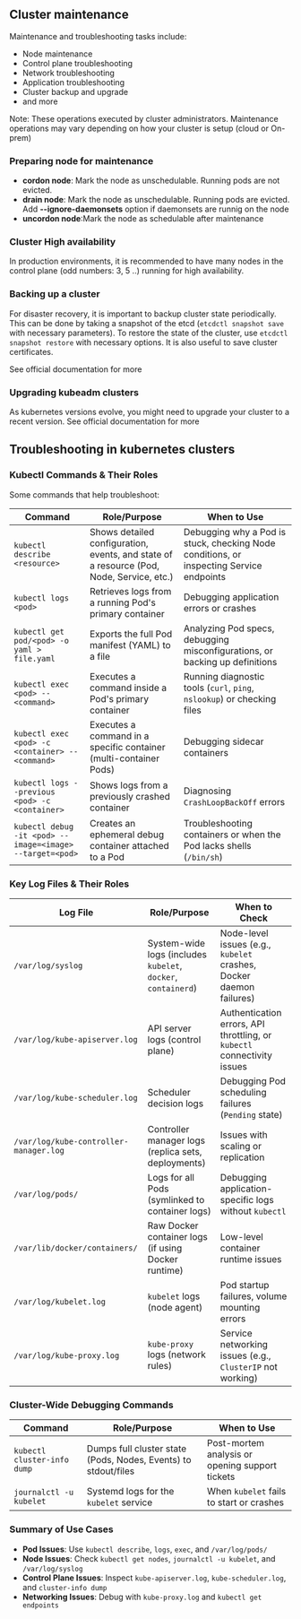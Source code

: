 ## Cluster maintenance
Maintenance and troubleshooting tasks include:
- Node maintenance
- Control plane troubleshooting
- Network troubleshooting
- Application troubleshooting
- Cluster backup and upgrade
- and more

Note: These operations executed by cluster administrators. Maintenance operations may vary depending on how your cluster is setup (cloud or On-prem)

### Preparing node for maintenance
- **cordon node**: Mark the node as unschedulable. Running pods are not evicted.
- **drain node**: Mark the node as unschedulable. Running pods are evicted. Add **--ignore-daemonsets** option if daemonsets are runnig on the node
- **uncordon node**:Mark the node as schedulable after maintenance

### Cluster High availability

In production environments, it is recommended to have many nodes in the control plane (odd numbers: 3, 5 ..) running for high availability.

### Backing up a cluster
For disaster recovery, it is important to backup cluster state periodically. This can be done by taking a snapshot of the etcd (`etcdctl snapshot save` with necessary parameters). To restore the state of the cluster, use `etcdctl snapshot restore` with necessary options.
It is also useful to save cluster certificates.

See official documentation for more

### Upgrading kubeadm clusters

As kubernetes versions evolve, you might need to upgrade your cluster to a recent version.
See official documentation for more

## Troubleshooting in kubernetes clusters

### Kubectl Commands & Their Roles

Some commands that help troubleshoot:

| Command | Role/Purpose | When to Use |
|---------|-------------|-------------|
| `kubectl describe <resource>` | Shows detailed configuration, events, and state of a resource (Pod, Node, Service, etc.) | Debugging why a Pod is stuck, checking Node conditions, or inspecting Service endpoints |
| `kubectl logs <pod>` | Retrieves logs from a running Pod's primary container | Debugging application errors or crashes |
| `kubectl get pod/<pod> -o yaml > file.yaml` | Exports the full Pod manifest (YAML) to a file | Analyzing Pod specs, debugging misconfigurations, or backing up definitions |
| `kubectl exec <pod> -- <command>` | Executes a command inside a Pod's primary container | Running diagnostic tools (`curl`, `ping`, `nslookup`) or checking files |
| `kubectl exec <pod> -c <container> -- <command>` | Executes a command in a specific container (multi-container Pods) | Debugging sidecar containers |
| `kubectl logs --previous <pod> -c <container>` | Shows logs from a previously crashed container | Diagnosing `CrashLoopBackOff` errors |
| `kubectl debug -it <pod> --image=<image> --target=<pod>` | Creates an ephemeral debug container attached to a Pod | Troubleshooting containers or when the Pod lacks shells (`/bin/sh`) |

### Key Log Files & Their Roles

| Log File | Role/Purpose | When to Check |
|----------|-------------|---------------|
| `/var/log/syslog` | System-wide logs (includes `kubelet`, `docker`, `containerd`) | Node-level issues (e.g., `kubelet` crashes, Docker daemon failures) |
| `/var/log/kube-apiserver.log` | API server logs (control plane) | Authentication errors, API throttling, or `kubectl` connectivity issues |
| `/var/log/kube-scheduler.log` | Scheduler decision logs | Debugging Pod scheduling failures (`Pending` state) |
| `/var/log/kube-controller-manager.log` | Controller manager logs (replica sets, deployments) | Issues with scaling or replication |
| `/var/log/pods/` | Logs for all Pods (symlinked to container logs) | Debugging application-specific logs without `kubectl` |
| `/var/lib/docker/containers/` | Raw Docker container logs (if using Docker runtime) | Low-level container runtime issues |
| `/var/log/kubelet.log` | `kubelet` logs (node agent) | Pod startup failures, volume mounting errors |
| `/var/log/kube-proxy.log` | `kube-proxy` logs (network rules) | Service networking issues (e.g., `ClusterIP` not working) |

### Cluster-Wide Debugging Commands

| Command | Role/Purpose | When to Use |
|---------|-------------|-------------|
| `kubectl cluster-info dump` | Dumps full cluster state (Pods, Nodes, Events) to stdout/files | Post-mortem analysis or opening support tickets |
| `journalctl -u kubelet` | Systemd logs for the `kubelet` service | When `kubelet` fails to start or crashes |

### Summary of Use Cases

- **Pod Issues**: Use `kubectl describe`, `logs`, `exec`, and `/var/log/pods/`
- **Node Issues**: Check `kubectl get nodes`, `journalctl -u kubelet`, and `/var/log/syslog`
- **Control Plane Issues**: Inspect `kube-apiserver.log`, `kube-scheduler.log`, and `cluster-info dump`
- **Networking Issues**: Debug with `kube-proxy.log` and `kubectl get endpoints`



